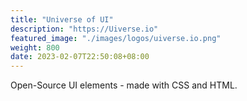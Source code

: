 ```yaml
---
title: "Universe of UI"
description: "https://Uiverse.io"
featured_image: "./images/logos/uiverse.io.png"
weight: 800
date: 2023-02-07T22:50:08+08:00
---
```


Open-Source UI elements - made with CSS and HTML.